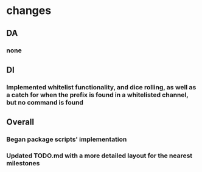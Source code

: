 # changes

## DA

### none

## DI

### Implemented whitelist functionality, and dice rolling, as well as a catch for when the prefix is found in a whitelisted channel, but no command is found

## Overall

### Began package scripts' implementation

### Updated TODO.md with a more detailed layout for the nearest milestones
